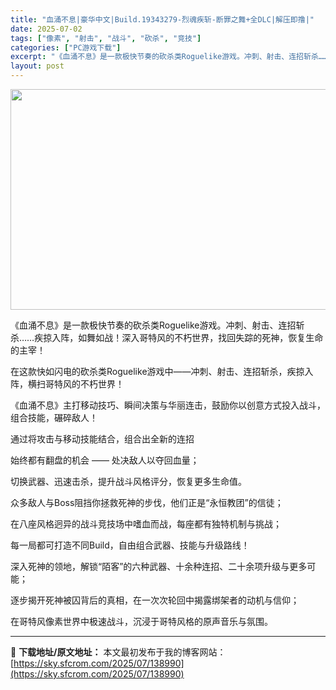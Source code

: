 ```yaml
---
title: "血涌不息|豪华中文|Build.19343279-烈魂疾斩-断罪之舞+全DLC|解压即撸|"
date: 2025-07-02
tags: ["像素", "射击", "战斗", "砍杀", "竞技"]
categories: ["PC游戏下载"]
excerpt: "《血涌不息》是一款极快节奏的砍杀类Roguelike游戏。冲刺、射击、连招斩杀……疾掠入阵，如舞如战！深入哥特风的不朽世界，找回失踪的死神，恢复生命的主宰！ 在这款快如闪电的砍杀类Roguelike游戏中——冲刺、射击、连招斩杀，疾掠入阵，横扫哥特风的不朽世界！ 《血涌不息》主打移动技巧、瞬间决策与&hellip;"
layout: post
---
```


<img class="aligncenter size-full wp-image-138991" src="https://sky.sfcrom.com/wp-content/uploads/2025/07/2025070201501486.webp" alt="" width="616" height="353" />

《血涌不息》是一款极快节奏的砍杀类Roguelike游戏。冲刺、射击、连招斩杀……疾掠入阵，如舞如战！深入哥特风的不朽世界，找回失踪的死神，恢复生命的主宰！

在这款快如闪电的砍杀类Roguelike游戏中——冲刺、射击、连招斩杀，疾掠入阵，横扫哥特风的不朽世界！

《血涌不息》主打移动技巧、瞬间决策与华丽连击，鼓励你以创意方式投入战斗，组合技能，碾碎敌人！

通过将攻击与移动技能结合，组合出全新的连招

始终都有翻盘的机会 —— 处决敌人以夺回血量；

切换武器、迅速击杀，提升战斗风格评分，恢复更多生命值。

众多敌人与Boss阻挡你拯救死神的步伐，他们正是“永恒教团”的信徒；

在八座风格迥异的战斗竞技场中嗜血而战，每座都有独特机制与挑战；

每一局都可打造不同Build，自由组合武器、技能与升级路线！

深入死神的领地，解锁“陌客”的六种武器、十余种连招、二十余项升级与更多可能；

逐步揭开死神被囚背后的真相，在一次次轮回中揭露绑架者的动机与信仰；

在哥特风像素世界中极速战斗，沉浸于哥特风格的原声音乐与氛围。

---
📖 **下载地址/原文地址：** 本文最初发布于我的博客网站：[https://sky.sfcrom.com/2025/07/138990](https://sky.sfcrom.com/2025/07/138990)
